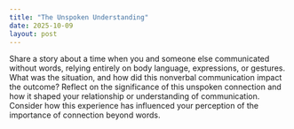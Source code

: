 ```yaml
---
title: "The Unspoken Understanding"
date: 2025-10-09
layout: post
---
```


Share a story about a time when you and someone else communicated without words, relying entirely on body language, expressions, or gestures. What was the situation, and how did this nonverbal communication impact the outcome? Reflect on the significance of this unspoken connection and how it shaped your relationship or understanding of communication. Consider how this experience has influenced your perception of the importance of connection beyond words.

